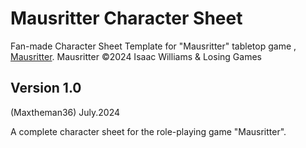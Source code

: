 # Mausritter Character Sheet

Fan-made Character Sheet Template for "Mausritter" tabletop game , [Mausritter](https://mausritter.com/).
Mausritter ©2024 Isaac Williams & Losing Games

## Version 1.0

(Maxtheman36) July.2024

A complete character sheet for the role-playing game "Mausritter".
